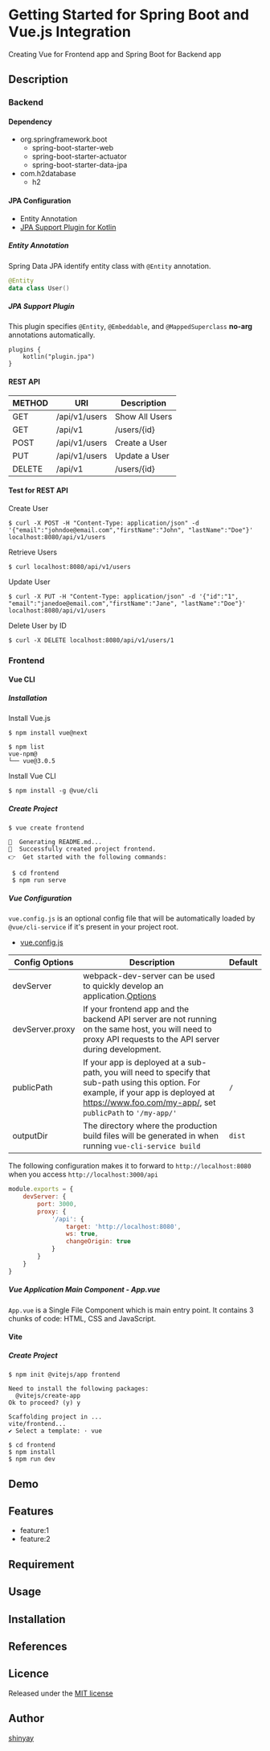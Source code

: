 # Getting Started for Spring Boot and Vue.js Integration

Creating Vue for Frontend app and Spring Boot for Backend app

## Description
### Backend
#### Dependency
- org.springframework.boot
  - spring-boot-starter-web
  - spring-boot-starter-actuator
  - spring-boot-starter-data-jpa
- com.h2database
  - h2

#### JPA Configuration
- Entity Annotation
- [JPA Support Plugin for Kotlin](https://kotlinlang.org/docs/no-arg-plugin.html#jpa-support)

##### Entity Annotation
Spring Data JPA identify entity class with `@Entity` annotation.

```kotlin
@Entity
data class User()
```

##### JPA Support Plugin
This plugin specifies `@Entity`, `@Embeddable`, and `@MappedSuperclass` **no-arg** annotations automatically.
```
plugins {
	kotlin("plugin.jpa")
}
```

#### REST API
|METHOD|URI|Description|
|------|---|-----------|
|GET|/api/v1/users|Show All Users|
|GET|/api/v1|/users/{id}|Show a User by ID|
|POST|/api/v1/users|Create a User|
|PUT|/api/v1/users|Update a User|
|DELETE|/api/v1|/users/{id}|Delete a User by ID|

#### Test for REST API

Create User
```
$ curl -X POST -H "Content-Type: application/json" -d '{"email":"johndoe@email.com","firstName":"John", "lastName":"Doe"}' localhost:8080/api/v1/users
```

Retrieve Users
```
$ curl localhost:8080/api/v1/users
```

Update User
```
$ curl -X PUT -H "Content-Type: application/json" -d '{"id":"1", "email":"janedoe@email.com","firstName":"Jane", "lastName":"Doe"}' localhost:8080/api/v1/users
```

Delete User by ID
```
$ curl -X DELETE localhost:8080/api/v1/users/1
```

### Frontend
#### Vue CLI
##### Installation

Install Vue.js
```
$ npm install vue@next
```
```
$ npm list
vue-npm@
└── vue@3.0.5
```

Install Vue CLI
```
$ npm install -g @vue/cli
```

##### Create Project
```
$ vue create frontend

📄  Generating README.md...
🎉  Successfully created project frontend.
👉  Get started with the following commands:
```
```
 $ cd frontend
 $ npm run serve
```

##### Vue Configuration
`vue.config.js` is an optional config file that will be automatically loaded by `@vue/cli-service` if it's present in your project root.

- [vue.config.js](https://cli.vuejs.org/config/#vue-config-js)

|Config Options|Description|Default|
|--------------|-----------|-------|
|devServer|webpack-dev-server can be used to quickly develop an application.[Options](https://webpack.js.org/configuration/dev-server/)||
|devServer.proxy|If your frontend app and the backend API server are not running on the same host, you will need to proxy API requests to the API server during development.||
|publicPath|If your app is deployed at a sub-path, you will need to specify that sub-path using this option. For example, if your app is deployed at https://www.foo.com/my-app/, set `publicPath` to `'/my-app/'`|`/`|
|outputDir|The directory where the production build files will be generated in when running `vue-cli-service build`|`dist`|

The following configuration makes it to forward to `http://localhost:8080` when you access `http://localhost:3000/api`

```js
module.exports = {
    devServer: {
        port: 3000,
        proxy: {
            '/api': {
                target: 'http://localhost:8080',
                ws: true,
                changeOrigin: true
            }
        }
    }
}
```

##### Vue Application Main Component - App.vue
`App.vue` is a Single File Component which is main entry point.
It contains 3 chunks of code: HTML, CSS and JavaScript.

#### Vite
##### Create Project
```
$ npm init @vitejs/app frontend

Need to install the following packages:
  @vitejs/create-app
Ok to proceed? (y) y

Scaffolding project in ...
vite/frontend...
✔ Select a template: · vue
```
```
$ cd frontend
$ npm install
$ npm run dev
```

## Demo

## Features

- feature:1
- feature:2

## Requirement

## Usage

## Installation

## References

## Licence

Released under the [MIT license](https://gist.githubusercontent.com/shinyay/56e54ee4c0e22db8211e05e70a63247e/raw/34c6fdd50d54aa8e23560c296424aeb61599aa71/LICENSE)

## Author

[shinyay](https://github.com/shinyay)
